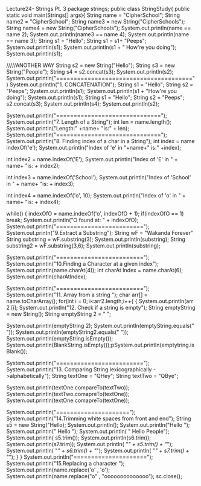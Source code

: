 Lecture24- Strings Pt. 3
package strings;
public class StringStudy{
public static void main(Strings[] args){
        String name = "CipherSchool";
        String name2 = "CipherSchool";
    String name3 = new String("CipherSchools");
    String name4 = new String("CipherSchools");
    System.out.println(name == name 2);
    System.out.println(name3 == name 4);
    System.out.println(name == name 3);
String s1 = "Hello";
String s1 = s1+ "Peeps";
System.out.println(s1);
System.out.println(s1 + " How're you doing");
System.out.println(s1);


/////ANOTHER WAY 
String s2 = new String("Hello");
String s3 = new String("People");
String s4 = s2.concat(s3);
System.out.println(s2);
System.out.println("=======================================")
System.out.println("1. CONCATENATION");
String s1 = "Hello";
String s2 = "Peeps";
System.out.println(s1);
System.out.println(s1 + "How're you doing");
System.out.println(s1);
String s1 = "Hello";
String s2 = "Peeps";
s2.concat(s3);
System.out.println(s4);
System.out.println(s2);






System.out.println("==============================");
System.out.println("7. Length of a String");
int len = name.length();
System.out.println("Length:" +name+ "is:" + len);
System.out.println("==============================");
System.out.println("8. Finding index of a char in a String");
int index = name indexOf('e');
System.out.println("Index of 'e' in "+name+" is:" +index);


int index2 = name.indexOf('E');
System.out.println("Index of 'E' in " + name+  "is: + index2);

int index3 = name.indexOf('School');
System.out.println("Index of 'School' in " + name+  "is: + index3);

int index4 = name.indexOf('o', 10);
System.out.println("Index of 'o' in " + name+  "is: + index4);


while()
{
        indexOfO = name.indexOf('o', indexOfO + 1);
        if(indexOfO == 1) break;
        System.out.println("O found at: " + indexOfO);
System.out.println("=========================");
System.out.printn("9.Extract a Substring");
String wF = "Wakanda Forever"
String substring = wF.substring(3);
System.out.println(substring);
String substring2 = wF.substring(3,6);
System.out.println(substring);


System.out.println("=========================");
System.out.println("10.Finding a Character at a given index");
System.out.println(name.charAt(4));
int charAt Index = name.charAt(6);
System.out.println(charAtIndex);

System.out.println("=========================");
System.out.println("11. Array from a string ");
char arr[] = name.toCharArray();
for(int i = 0; i<arr2.length;i++{
{
System.out.println(arr 2 [i];
System.out.println("12. Check if a string is empty");
String emptyString = new String();
String emptyString 2 = " ";

System.out.println(emptyString 2);
System.out.println(emptyString.equals(" "));
System.out.println(emptyString2.equals(" "));
System.out.println(emptyString.isEmpty());
System.out.println(BlankString.isEmpty());pSystem.out.println(emptytring.isBlank());

System.out.println("=========================");
System.out.println("13. Comparing String lexicographically ->alphabetically");
String textOne = "QHey";
String textTwo = "QBye";

System.out.println(textOne.compareTo(textTwo));
System.out.println(textTwo.comapreTo(textOne));
System.out.println(textOne.comapreTo(textOne));

System.out.println("=====================");
System.out.println("14.Trimming white spaces from front and end");
String s5 = new String("Hello);
System.out.println();
System.out.println("Hello     ");
System.out.println(" Hello        ");
System.out.println( " Hello  People");
System.out.println( s5.trim());
System.out.println(s6.trim));
System.out.println(s7.trim));
System.out.println( "*" + s5.trim() + "*");
System.out.println( "*" + s6.trim() + "*");
System.out.println( "*" + s7.trim() + "*");
}
}
System.out.println("=====================");
System.out.println("15.Replacing a character ");
System.out.println(name.replace('o' , 'o');
System.out.println(name.replace("o" , "oooooooooooooo");
sc.close();
